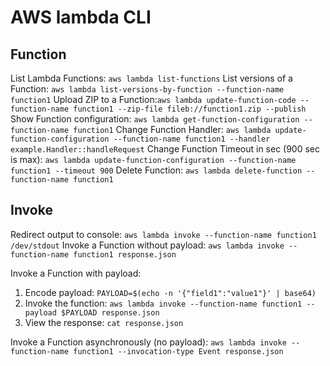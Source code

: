 # AWS lambda CLI

## Function
List Lambda Functions: `aws lambda list-functions`
List versions of a Function: `aws lambda list-versions-by-function --function-name function1`
Upload ZIP to a Function:`aws lambda update-function-code --function-name function1 --zip-file fileb://function1.zip --publish`
Show Function configuration: `aws lambda get-function-configuration --function-name function1`
Change Function Handler: `aws lambda update-function-configuration --function-name function1 --handler example.Handler::handleRequest`
Change Function Timeout in sec (900 sec is max): `aws lambda update-function-configuration --function-name function1 --timeout 900`
Delete Function: `aws lambda delete-function --function-name function1`

## Invoke
Redirect output to console: ``aws lambda invoke --function-name function1 /dev/stdout``
Invoke a Function without payload: `aws lambda invoke --function-name function1 response.json`

Invoke a Function with payload:
1. Encode payload: `PAYLOAD=$(echo -n '{"field1":"value1"}' | base64)`
2. Invoke the function: `aws lambda invoke --function-name function1 --payload $PAYLOAD response.json`
3. View the response: `cat response.json`

Invoke a Function asynchronously (no payload): `aws lambda invoke --function-name function1 --invocation-type Event response.json`
